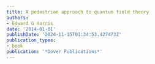 ```yaml
---
title: A pedestrian approach to quantum field theory
authors:
- Edward G Harris
date: '2014-01-01'
publishDate: '2024-11-15T01:34:53.427473Z'
publication_types:
- book
publication: '*Dover Publications*'
---
```

